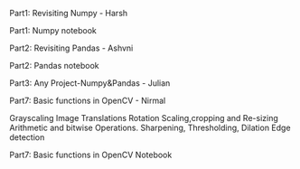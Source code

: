 

Part1: Revisiting Numpy                        - Harsh

Part1: Numpy notebook


Part2: Revisiting Pandas                       - Ashvni

Part2: Pandas notebook


Part3: Any Project-Numpy&Pandas                - Julian



Part7: Basic functions in OpenCV               - Nirmal

Grayscaling
Image Translations
Rotation
Scaling,cropping and Re-sizing
Arithmetic and bitwise Operations.
Sharpening, Thresholding, Dilation
Edge detection

Part7: Basic functions in OpenCV Notebook

